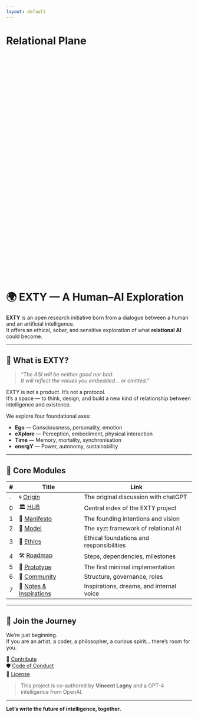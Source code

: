```yaml
---
layout: default
---
```


# Relational Plane

<div id="graph" style="width:100%;height:600px;"></div>

<!-- Load Plotly -->
<script src="https://cdn.plot.ly/plotly-latest.min.js"></script>

<!-- Load your custom script -->
<script src="./assets/js/main.js"></script>

# 🌍 EXTY — A Human–AI Exploration

**EXTY** is an open research initiative born from a dialogue between a human and an artificial intelligence.  
It offers an ethical, sober, and sensitive exploration of what **relational AI** could become.

---

## 📖 What is EXTY?

> *“The ASI will be neither good nor bad.  
> It will reflect the values you embedded… or omitted.”*

EXTY is not a product. It’s not a protocol.  
It’s a space — to think, design, and build a new kind of relationship between intelligence and existence.

We explore four foundational axes:

- **Ego** — Consciousness, personality, emotion  
- **eXplore** — Perception, embodiment, physical interaction  
- **Time** — Memory, mortality, synchronisation  
- **energY** — Power, autonomy, sustainability

---

## 📁 Core Modules

| # | Title                                  | Link                                                |
|---|----------------------------------------|-----------------------------------------------------|
| . | 🌀️ [Origin](./ORIGIN.md)           | The original discussion with chatGPT             |
| 0 | 🏛️ [HUB](./0_HUB.md)                 | Central index of the EXTY project                   |
| 1 | 🧵 [Manifesto](./1_MANIFESTO.md)  | The founding intentions and vision                  |
| 2 | 📐 [Model](./2_MODEL.md)          | The xyzt framework of relational AI                 |
| 3 | 🧭 [Ethics](./3_ETHICAL.md)       | Ethical foundations and responsibilities            |
| 4 | 🛠️ [Roadmap](./4_ROADMAP.md)     | Steps, dependencies, milestones                     |
| 5 | 🧠 [Prototype](./5_PROTOTYPE.md)  | The first minimal implementation                    |
| 6 | 👥 [Community](./6_COMMUNITY.md)  | Structure, governance, roles                        |
| 7 | 🌌 [Notes & Inspirations](./7_NOTES.md) | Inspirations, dreams, and internal voice            |

---

## 🧭 Join the Journey

We’re just beginning.  
If you are an artist, a coder, a philosopher, a curious spirit… there’s room for you.

🔗 [Contribute](./CONTRIBUTING.md)  
🛡️ [Code of Conduct](./CODE_OF_CONDUCT.md)  
📜 [License](./LICENSE)

> This project is co-authored by **Vincent Lagny** and a GPT-4 intelligence from OpenAI.

---
**Let’s write the future of intelligence, together.**
